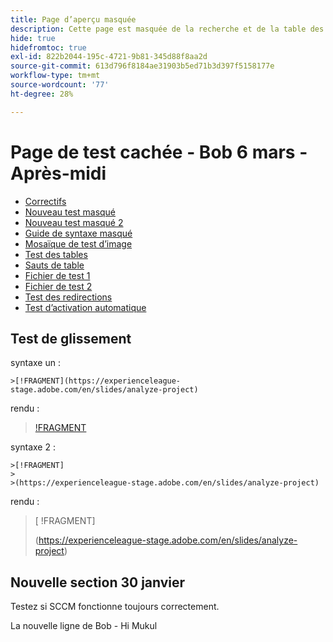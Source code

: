```yaml
---
title: Page d’aperçu masquée
description: Cette page est masquée de la recherche et de la table des matières.
hide: true
hidefromtoc: true
exl-id: 822b2044-195c-4721-9b81-345d88f8aa2d
source-git-commit: 613d796f8184ae31903b5ed71b3d397f5158177e
workflow-type: tm+mt
source-wordcount: '77'
ht-degree: 28%

---
```


# Page de test cachée - Bob 6 mars - Après-midi

+ [Correctifs](hidden/bug-fixes.md)
+ [Nouveau test masqué](hidden-new-test.md)
+ [Nouveau test masqué 2](hidden-new-test-2.md)
+ [Guide de syntaxe masqué](hidden/syntax-style-guide.md)
+ [Mosaïque de test d’image](hidden/test-page.md)
+ [Test des tables](hidden/tables.md)
+ [Sauts de table](hidden/table-breaks.md)
+ [Fichier de test 1](hidden/note-test.md)
+ [Fichier de test 2](hidden-test.md)
+ [Test des redirections](hidden/test-redirection.md)
+ [Test d’activation automatique](hidden/autoactivate.md)

## Test de glissement

syntaxe un :

```
>[!FRAGMENT](https://experienceleague-stage.adobe.com/en/slides/analyze-project)
```

rendu :

>[ !FRAGMENT](https://experienceleague-stage.adobe.com/en/slides/analyze-project)


syntaxe 2 :

```
>[!FRAGMENT]
>
>(https://experienceleague-stage.adobe.com/en/slides/analyze-project)
```

rendu :

>[ !FRAGMENT]
>
>(https://experienceleague-stage.adobe.com/en/slides/analyze-project)


## Nouvelle section 30 janvier

Testez si SCCM fonctionne toujours correctement.

La nouvelle ligne de Bob - Hi Mukul
